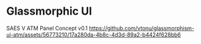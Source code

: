 # Glassmorphic UI

SAES V ATM Panel Concept v0.1 
https://github.com/vtonu/glassmorphism-ui-atm/assets/56773210/17a280da-4b8c-4d3d-89a2-b4424f628bb6

